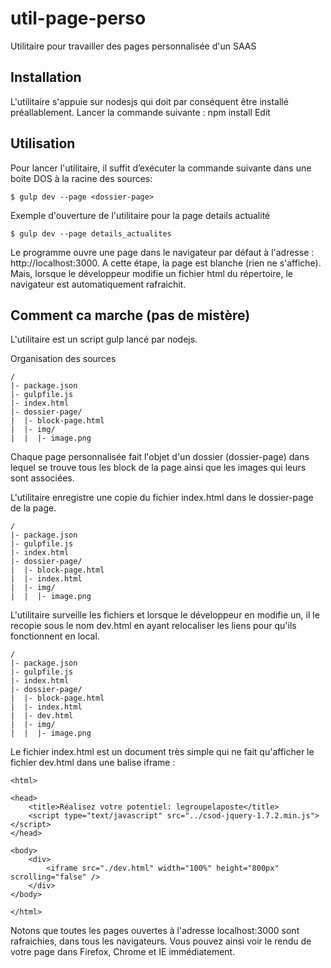 # util-page-perso
Utilitaire pour travailler des pages personnalisée d'un SAAS

## Installation

L'utilitaire s'appuie sur nodesjs qui doit par conséquent être installé préallablement.
Lancer la commande suivante : npm install
Edit

## Utilisation

Pour lancer l'utilitaire, il suffit d’exécuter la commande suivante dans une boite DOS à la racine des sources:

    $ gulp dev --page <dossier-page>

Exemple d'ouverture de l'utilitaire pour la page details actualité

    $ gulp dev --page details_actualites

Le programme ouvre une page dans le navigateur par défaut à l'adresse : http://localhost:3000. A cette étape, la page est blanche (rien ne s'affiche). Mais, lorsque le développeur modifie un fichier html du répertoire, le navigateur est automatiquement rafraichit.

## Comment ca marche (pas de mistère)

L'utilitaire est un script gulp lancé par nodejs.

Organisation des sources

    /
    |- package.json
    |- gulpfile.js
    |- index.html
    |- dossier-page/
    |  |- block-page.html
    |  |- img/
    |  |  |- image.png

Chaque page personnalisée fait l'objet d'un dossier (dossier-page) dans lequel se trouve tous les block de la page ainsi que les images qui leurs sont associées.

L'utilitaire enregistre une copie du fichier index.html dans le dossier-page de la page.

    /
    |- package.json
    |- gulpfile.js
    |- index.html
    |- dossier-page/
    |  |- block-page.html
    |  |- index.html
    |  |- img/
    |  |  |- image.png

L'utilitaire surveille les fichiers et lorsque le développeur en modifie un, il le recopie sous le nom dev.html en ayant relocaliser les liens pour qu'ils fonctionnent en local.

    /
    |- package.json
    |- gulpfile.js
    |- index.html
    |- dossier-page/
    |  |- block-page.html
    |  |- index.html
    |  |- dev.html
    |  |- img/
    |  |  |- image.png

Le fichier index.html est un document très simple qui ne fait qu'afficher le fichier dev.html dans une balise iframe :

    <html>

    <head>
        <title>Réalisez votre potentiel: legroupelaposte</title>
        <script type="text/javascript" src="../csod-jquery-1.7.2.min.js"></script>
    </head>

    <body>
        <div>
            <iframe src="./dev.html" width="100%" height="800px" scrolling="false" />
        </div>
    </body>

    </html>

Notons que toutes les pages ouvertes à l'adresse localhost:3000 sont rafraichies, dans tous les navigateurs. Vous pouvez ainsi voir le rendu de votre page dans Firefox, Chrome et IE immédiatement.